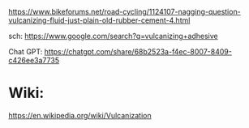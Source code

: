 https://www.bikeforums.net/road-cycling/1124107-nagging-question-vulcanizing-fluid-just-plain-old-rubber-cement-4.html

sch: https://www.google.com/search?q=vulcanizing+adhesive

Chat GPT: https://chatgpt.com/share/68b2523a-f4ec-8007-8409-c426ee3a7735

# Wiki:
https://en.wikipedia.org/wiki/Vulcanization
